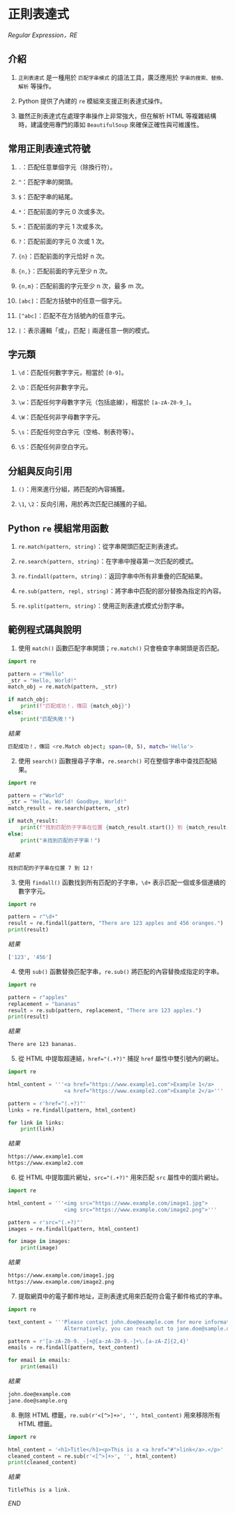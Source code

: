 # 正則表達式

_Regular Expression，RE_

## 介紹

1. `正則表達式` 是一種用於 `匹配字串模式` 的語法工具，廣泛應用於 `字串的搜索、替換、解析` 等操作。

2. Python 提供了內建的 `re` 模組來支援正則表達式操作。

3. 雖然正則表達式在處理字串操作上非常強大，但在解析 HTML 等複雜結構時，建議使用專門的庫如 `BeautifulSoup` 來確保正確性與可維護性。



## 常用正則表達式符號

1. `.`：匹配任意單個字元（除換行符）。

2. `^`：匹配字串的開頭。

3. `$`：匹配字串的結尾。

4. `*`：匹配前面的字元 0 次或多次。

5. `+`：匹配前面的字元 1 次或多次。

6. `?`：匹配前面的字元 0 次或 1 次。

7. `{n}`：匹配前面的字元恰好 n 次。

8. `{n,}`：匹配前面的字元至少 n 次。

9. `{n,m}`：匹配前面的字元至少 n 次，最多 m 次。

10. `[abc]`：匹配方括號中的任意一個字元。

11. `[^abc]`：匹配不在方括號內的任意字元。

12. `|`：表示邏輯「或」，匹配 `|` 兩邊任意一側的模式。


## 字元類

1. `\d`：匹配任何數字字元，相當於 `[0-9]`。

2. `\D`：匹配任何非數字字元。

3. `\w`：匹配任何字母數字字元（包括底線），相當於 `[a-zA-Z0-9_]`。

4. `\W`：匹配任何非字母數字字元。

5. `\s`：匹配任何空白字元（空格、制表符等）。

6. `\S`：匹配任何非空白字元。


## 分組與反向引用

1. `()`：用來進行分組，將匹配的內容捕獲。

2. `\1`, `\2`：反向引用，用於再次匹配已捕獲的子組。

## Python `re` 模組常用函數

1. `re.match(pattern, string)`：從字串開頭匹配正則表達式。

2. `re.search(pattern, string)`：在字串中搜尋第一次匹配的模式。

3. `re.findall(pattern, string)`：返回字串中所有非重疊的匹配結果。

4. `re.sub(pattern, repl, string)`：將字串中匹配的部分替換為指定的內容。

5. `re.split(pattern, string)`：使用正則表達式模式分割字串。

## 範例程式碼與說明

1. 使用 `match()` 函數匹配字串開頭；`re.match()` 只會檢查字串開頭是否匹配。

```python
import re

pattern = r"Hello"
_str = "Hello, World!"
match_obj = re.match(pattern, _str)

if match_obj:
    print(f"匹配成功！，傳回 {match_obj}")
else:
    print("匹配失敗！")
```
_結果_
```bash
匹配成功！，傳回 <re.Match object; span=(0, 5), match='Hello'>
```

2. 使用 `search()` 函數搜尋子字串，`re.search()` 可在整個字串中查找匹配結果。

```python
import re

pattern = r"World"
_str = "Hello, World! Goodbye, World!"
match_result = re.search(pattern, _str)

if match_result:
    print(f"找到匹配的子字串在位置 {match_result.start()} 到 {match_result.end()}！")
else:
    print("未找到匹配的子字串！")
```
_結果_
```bash
找到匹配的子字串在位置 7 到 12！
```

3. 使用 `findall()` 函數找到所有匹配的子字串，`\d+` 表示匹配一個或多個連續的數字字元。

```python
import re

pattern = r"\d+"
result = re.findall(pattern, "There are 123 apples and 456 oranges.")
print(result)
```
_結果_
```bash
['123', '456']
```

4. 使用 `sub()` 函數替換匹配字串，`re.sub()` 將匹配的內容替換成指定的字串。

```python
import re

pattern = r"apples"
replacement = "bananas"
result = re.sub(pattern, replacement, "There are 123 apples.")
print(result)
```
_結果_
```bash
There are 123 bananas.
```

5. 從 HTML 中提取超連結，`href="(.+?)"` 捕捉 `href` 屬性中雙引號內的網址。

```python
import re

html_content = '''<a href="https://www.example1.com">Example 1</a>
                  <a href="https://www.example2.com">Example 2</a>'''

pattern = r'href="(.+?)"'
links = re.findall(pattern, html_content)

for link in links:
    print(link)
```
_結果_
```bash
https://www.example1.com
https://www.example2.com
```

6. 從 HTML 中提取圖片網址，`src="(.+?)"` 用來匹配 `src` 屬性中的圖片網址。

```python
import re

html_content = '''<img src="https://www.example.com/image1.jpg">
                  <img src="https://www.example.com/image2.png">'''

pattern = r'src="(.+?)"'
images = re.findall(pattern, html_content)

for image in images:
    print(image)
```
_結果_
```bash
https://www.example.com/image1.jpg
https://www.example.com/image2.png
```

7. 提取網頁中的電子郵件地址，正則表達式用來匹配符合電子郵件格式的字串。

```python
import re

text_content = '''Please contact john.doe@example.com for more information.
                  Alternatively, you can reach out to jane.doe@sample.org.'''

pattern = r'[a-zA-Z0-9._-]+@[a-zA-Z0-9.-]+\.[a-zA-Z]{2,4}'
emails = re.findall(pattern, text_content)

for email in emails:
    print(email)
```
_結果_
```bash
john.doe@example.com
jane.doe@sample.org
```

8. 刪除 HTML 標籤，`re.sub(r'<[^>]+>', '', html_content)` 用來移除所有 HTML 標籤。

```python
import re

html_content = '<h1>Title</h1><p>This is a <a href="#">link</a>.</p>'
cleaned_content = re.sub(r'<[^>]+>', '', html_content)
print(cleaned_content)
```
_結果_
```bash
TitleThis is a link.
```


_END_